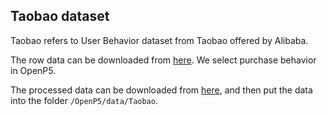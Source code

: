 ## Taobao dataset

Taobao refers to User Behavior dataset from Taobao offered by Alibaba.

The row data can be downloaded from [here](https://tianchi.aliyun.com/dataset/649?lang=en-us). We select purchase behavior in OpenP5.

The processed data can be downloaded from [here](https://drive.google.com/drive/folders/13UOlker3rjHpv1I8_221avTsjfQtxtpr?usp=drive_link), and then put the data into the folder `/OpenP5/data/Taobao`.
